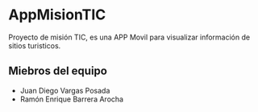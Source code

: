 # AppMisionTIC
Proyecto de misión TIC, es una APP Movil para visualizar información de sitios turisticos.
## Miebros del equipo

- Juan Diego Vargas Posada
- Ramón Enrique Barrera Arocha
